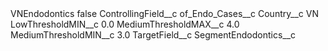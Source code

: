 <?xml version="1.0" encoding="UTF-8"?>
<CustomMetadata xmlns="http://soap.sforce.com/2006/04/metadata" xmlns:xsi="http://www.w3.org/2001/XMLSchema-instance" xmlns:xsd="http://www.w3.org/2001/XMLSchema">
    <label>VNEndodontics</label>
    <protected>false</protected>
    <values>
        <field>ControllingField__c</field>
        <value xsi:type="xsd:string">of_Endo_Cases__c</value>
    </values>
    <values>
        <field>Country__c</field>
        <value xsi:type="xsd:string">VN</value>
    </values>
    <values>
        <field>LowThresholdMIN__c</field>
        <value xsi:type="xsd:double">0.0</value>
    </values>
    <values>
        <field>MediumThresholdMAX__c</field>
        <value xsi:type="xsd:double">4.0</value>
    </values>
    <values>
        <field>MediumThresholdMIN__c</field>
        <value xsi:type="xsd:double">3.0</value>
    </values>
    <values>
        <field>TargetField__c</field>
        <value xsi:type="xsd:string">SegmentEndodontics__c</value>
    </values>
</CustomMetadata>
